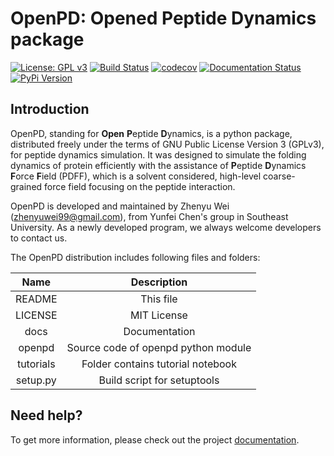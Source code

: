 # OpenPD: Opened Peptide Dynamics package

[![License: GPL v3](https://img.shields.io/badge/License-GPLv3-blue.svg)](https://www.gnu.org/licenses/gpl-3.0)
[![Build Status](https://img.shields.io/travis/zhenyuwei99/openpd/main.svg?label=Travis%20CI)](https://travis-ci.org/zhenyuwei99/openpd)
[![codecov](https://codecov.io/gh/zhenyuwei99/openpd/branch/main/graph/badge.svg?token=2O1CV31X7S)](https://codecov.io/gh/zhenyuwei99/openpd)
[![Documentation Status](https://readthedocs.org/projects/openpd/badge/?version=latest)](https://openpd.net/en/latest/?badge=latest) 
[![PyPi Version](https://img.shields.io/pypi/v/openpd.svg)](https://pypi.org/project/openpd/) 

## Introduction

OpenPD, standing for **Open** **P**eptide **D**ynamics, is a python package, distributed freely under the terms of
GNU Public License Version 3 (GPLv3), for peptide dynamics simulation. It was designed to simulate the folding dynamics of protein efficiently with the assistance of **P**eptide **D**ynamics **F**orce **F**ield (PDFF), which is a solvent considered, high-level coarse-grained force field focusing on the peptide interaction. 

OpenPD is developed and maintained by Zhenyu Wei (zhenyuwei99@gmail.com), from Yunfei Chen's group in Southeast University. As a newly developed program, we always welcome developers to contact us.

The OpenPD distribution includes following files and folders:

|   Name    |             Description             |
| :-------: | :---------------------------------: |
|  README   |              This file              |
|  LICENSE  |             MIT License             |
|   docs    |            Documentation            |
|  openpd   | Source code of openpd python module |
| tutorials |  Folder contains tutorial notebook  |
| setup.py  |     Build script for setuptools     |

## Need help?

To get more information, please check out the project [documentation](https://openpd.net/en/latest).
